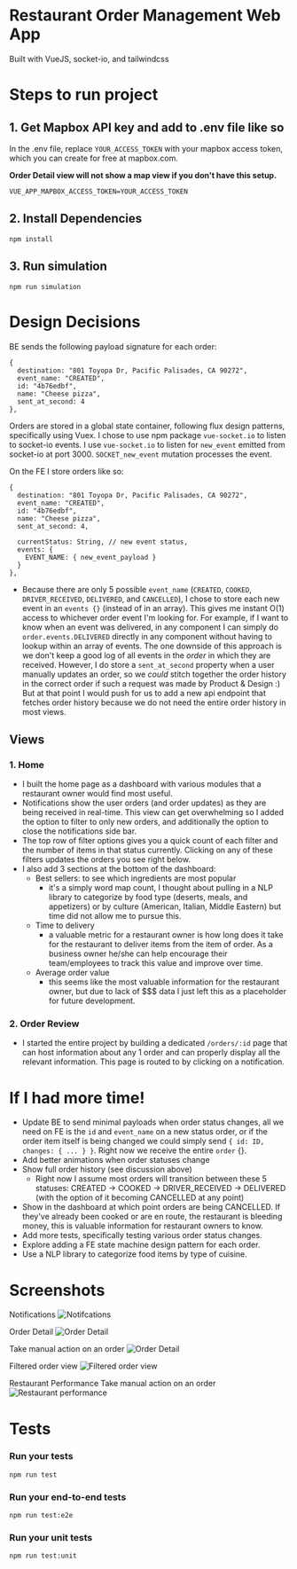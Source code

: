 # Restaurant Order Management Web App
Built with VueJS, socket-io, and tailwindcss



# Steps to run project
## 1. Get Mapbox API key and add to .env file like so
In the .env file, replace `YOUR_ACCESS_TOKEN` with your mapbox access token, which you can create for free at mapbox.com.

**Order Detail view will not show a map view if you don't have this setup.**
```
VUE_APP_MAPBOX_ACCESS_TOKEN=YOUR_ACCESS_TOKEN
```

## 2. Install Dependencies
```
npm install
```

## 3. Run simulation
```
npm run simulation
```



# Design Decisions
BE sends the following payload signature for each order:
```
{
  destination: "801 Toyopa Dr, Pacific Palisades, CA 90272",
  event_name: "CREATED",
  id: "4b76edbf",
  name: "Cheese pizza",
  sent_at_second: 4
},
```

Orders are stored in a global state container, following flux design patterns, specifically using Vuex. I chose to use npm package `vue-socket.io` to listen to socket-io events. I use `vue-socket.io` to listen for `new_event` emitted from socket-io at port 3000. `SOCKET_new_event` mutation processes the event.

On the FE I store orders like so:
```
{
  destination: "801 Toyopa Dr, Pacific Palisades, CA 90272",
  event_name: "CREATED",
  id: "4b76edbf",
  name: "Cheese pizza",
  sent_at_second: 4,

  currentStatus: String, // new event status,
  events: {
    EVENT_NAME: { new_event_payload }
  }
},

```
- Because there are only 5 possible `event_name` (`CREATED`, `COOKED`, `DRIVER_RECEIVED`, `DELIVERED`, and `CANCELLED`), I chose to store each new event in an `events {}` (instead of in an array). This gives me instant O(1) access to whichever order event I'm looking for. For example, if I want to know when an event was delivered, in any component I can simply do `order.events.DELIVERED` directly in any component without having to lookup within an array of events. The one downside of this approach is we don't keep a good log of all events in the _order_ in which they are received. However, I do store a `sent_at_second` property when a user manually updates an order, so we *could* stitch together the order history in the correct order if such a request was made by Product & Design :) But at that point I would push for us to add a new api endpoint that fetches order history because we do not need the entire order history in most views.

## Views
### 1. Home
  - I built the home page as a dashboard with various modules that a restaurant owner would find most useful.
  - Notifications show the user orders (and order updates) as they are being received in real-time. This view can get overwhelming so I added the option to filter to only new orders, and additionally the option to close the notifications side bar.
  - The top row of filter options gives you a quick count of each filter and the number of items in that status currently. Clicking on any of these filters updates the orders you see right below.
  - I also add 3 sections at the bottom of the dashboard:
    - Best sellers: to see which ingredients are most popular
      - it's a simply word map count, I thought about pulling in a NLP library to categorize by food type (deserts, meals, and appetizers) or by culture (American, Italian, Middle Eastern) but time did not allow me to pursue this.
    - Time to delivery
      - a valuable metric for a restaurant owner is how long does it take for the restaurant to deliver items from the item of order. As a business owner he/she can help encourage their team/employees to track this value and improve over time.
    - Average order value
      - this seems like the most valuable information for the restaurant owner, but due to lack of $$$ data I just left this as a placeholder for future development.

### 2. Order Review
  - I started the entire project by building a dedicated `/orders/:id` page that can host information about any 1 order and can properly display all the relevant information. This page is routed to by clicking on a notification.



# If I had more time!
- Update BE to send minimal payloads when order status changes, all we need on FE is the `id` and `event_name` on a new status order, or if the order item itself is being changed we could simply send `{ id: ID, changes: { ... } }`. Right now we receive the entire `order` {}.
- Add better animations when order statuses change
- Show full order history (see discussion above)
  - Right now I assume most orders will transition between these 5 statuses: CREATED -> COOKED -> DRIVER_RECEIVED -> DELIVERED (with the option of it becoming CANCELLED at any point)
- Show in the dashboard at which point orders are being CANCELLED. If they've already been cooked or are en route, the restaurant is bleeding money, this is valuable information for restaurant owners to know.
- Add more tests, specifically testing various order status changes.
- Explore adding a FE state machine design pattern for each order.
- Use a NLP library to categorize food items by type of cuisine.



# Screenshots
Notifications
![Notifcations](/screenshots/Notifications.png?raw=true)

Order Detail
![Order Detail](/screenshots/OrderDetail.png?raw=true)

Take manual action on an order
![Order Detail](/screenshots/OrderDetail_DropDown.png?raw=true)

Filtered order view
![Filtered order view](/screenshots/FilteredOrders.png?raw=true)

Restaurant Performance
Take manual action on an order
![Restaurant performance](/screenshots/Performance_Data.png?raw=true)



# Tests
### Run your tests
```
npm run test
```

### Run your end-to-end tests
```
npm run test:e2e
```

### Run your unit tests
```
npm run test:unit
```